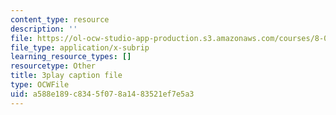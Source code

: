 ```yaml
---
content_type: resource
description: ''
file: https://ol-ocw-studio-app-production.s3.amazonaws.com/courses/8-01sc-classical-mechanics-fall-2016/a588e189c8345f078a1483521ef7e5a3_EhgF2OViDDs.vtt
file_type: application/x-subrip
learning_resource_types: []
resourcetype: Other
title: 3play caption file
type: OCWFile
uid: a588e189-c834-5f07-8a14-83521ef7e5a3
---
```

